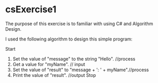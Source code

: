 # csExercise1
The purpose of this exercise is to familiar with using C# and Algorithm Design.

I used the following algorithm to design this simple program:

Start
1) Set the value of "message" to the string "Hello". //process
2) Get a value for "myName". // input
3) Set the value of "result" to "message + ': ' + myName".//process
4) Print the value of "result". //output
Stop
